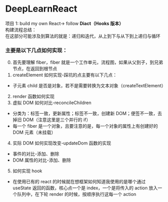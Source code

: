 # DeepLearnReact

项目 1: build my own React-> follow **Diact（Hooks 版本）** <br>
构建流程总结：<br>
在这部分可能涉及到算法的就是：递归和迭代，从上到下与从下到上递归与循环<br>

### 主要是以下几点如何实现：

0. 首先要理解 fiber，fiber 就是一个工作单元，流程图，如果从父到子，到兄弟节点，在返回到根节点
1. createElement 如何实现-踩坑的点主要有以下几点：

- 子元素 child 是否是对象，若不是需要转换为文本对象（createTextElement）

2. render 函数如何实现
3. 虚拟 DOM 如何对比-reconcileChildren

- 分类为：标签一致，更新属性；标签不一致，创建新 DOM；便签不一致，去掉旧 DOM（注意这里是三个并行的 if）
- 每一个 fiber 是一个对象，且要注意的是，每一个对象的属性上有创建好的 DOM 元素（未挂载）

4. 实际 DOM 如何实现改变-updateDom 函数的实现

- 事件的对比-添加、删除
- DOM 属性的对比-添加、删除

5. 如何实现 hook

- 在使用已有的 react 的时候就在想框架如何知道我使用的是哪个通过 useState 返回的函数，核心点一个是 index，一个是将传入的 action 放入一个队列中，在下轮 render 的时候，按顺序执行这每一个 action
